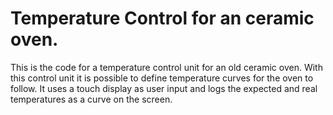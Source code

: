 # Temperature Control for an ceramic oven.

This is the code for a temperature control unit for an old ceramic oven. With this control unit it is possible to define temperature curves for the oven to follow. It uses a touch display as user input and logs the expected and real temperatures as a curve on the screen.

